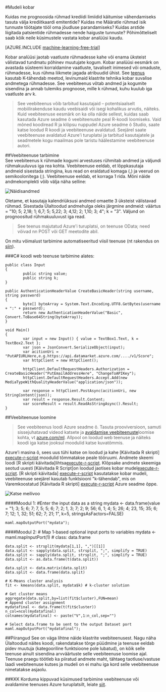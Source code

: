 <properties 
    pageTitle="Mudeli klaster | Microsoft Azure'i" 
    description="Mudeli kobar" 
    services="machine-learning" 
    documentationCenter="" 
    authors="FrancescaLazzeri" 
    manager="jhubbard" 
    editor="cgronlun"/>

<tags 
    ms.service="machine-learning" 
    ms.workload="data-services" 
    ms.tgt_pltfrm="na" 
    ms.devlang="na" 
    ms.topic="article" 
    ms.date="10/17/2016" 
    ms.author="lazzeri"/> 


#<a name="cluster-model"></a>Mudeli kobar    

Kuidas me prognoosida rühmad krediidi limiidid käitumise vähendamiseks tasuta välja krediitkaardi emitentide? Kuidas me Määratle rühmad isik tunnuste töötajate tööl oma jõudluse parandamiseks? Kuidas arstide liigitada patsientide rühmadesse nende haiguste tunnuste? Põhimõtteliselt saab kõik neile küsimustele vastata kobar analüüsi kaudu.   


[AZURE.INCLUDE [machine-learning-free-trial](../../includes/machine-learning-free-trial.md)] 
   
Kobar analüüsi jaotab vaatluste rühmadesse kahe või enama üksteist välistavad tundmatu põhinev muutujate kogum. Kobar analüüsi eesmärk on avastada süsteemi korraldamine vaatluste, tavaliselt inimesed või omaduste, rühmadesse, kus rühma liikmete jagada atribuudid ühist. See [teenus](https://datamarket.azure.com/dataset/aml_labs/k_cluster_model) kasutab K-tähendab meetod, levinumaid klastrite tehnika kobar suvalise andmetega rühmadesse. See veebiteenus võtab andmed ja kogumite sisendina ja annab tulemiks prognoose, mille k rühmad, kuhu kuulub iga vaatluste arv k. 

>See veebiteenus võib tarbitud kasutajaid – potentsiaalselt mobiilirakenduse kaudu veebisaidi või isegi kohalikus arvutis, näiteks. Kuid veebiteenuse eesmärk on ka olla näide sellest, kuidas saab kasutada Azure seadme õ veebiteenuste peal R-koodi loomiseks. Vaid mõned koodiread R ja klõpsu nuppudel Azure seadme õ Studio, saate katse loodud R koodi ja veebiteenuse avaldatud. Seejärel saate veebiteenuse avaldatud Azure'i turuplatsi ja tarbitud kasutajatele ja seadmetele kogu maailmas pole taristu häälestamine veebiteenuse autori.  

##<a name="consumption-of-web-service"></a>Veebiteenuse tarbimine   
See veebiteenus k rühmade kogumi arvestuses rühmitab andmed ja väljundi rühmakuuluvus iga rea kohta. Veebiteenuse eeldab, et lõppkasutaja andmeid sisestada stringina, kus read on eraldatud komaga (,) ja veerud on semikoolonitega (;). Veebiteenuse eeldab, et korraga 1 rida. Mõni näide andmekomplekti võib välja näha selline:

![Näidisandmed][1]

Oletame, et kasutaja kalendriüksusi andmed omaette 3 üksteist välistavad rühmad. Sisestada Ülaltoodud andmehulga oleks järgmine andmeid: väärtus = "10; 5; 2,18; 1; 6,7; 5; 5,22; 3; 4,12; 2; 1,10; 3; 4"; k = "3". Väljund on prognoositud rühmakuuluvust iga read.

>See teenus majutatud Azure'i turuplatsi, on teenuse OData; need võivad nn POST või GET meetodite abil. 

On mitu võimalust tarbimine automatiseeritud viisil teenuse (nt rakendus on [siin](http://microsoftazuremachinelearning.azurewebsites.net/ClusterModel.aspx )).

###<a name="starting-c-code-for-web-service-consumption"></a>C# koodi web teenuse tarbimine alates:

    public class Input
    {
            public string value;
            public string k;
    }
    
    public AuthenticationHeaderValue CreateBasicHeader(string username, string password)
    {
            byte[] byteArray = System.Text.Encoding.UTF8.GetBytes(username + ":" + password);
            return new AuthenticationHeaderValue("Basic", Convert.ToBase64String(byteArray));
    }
    
    void Main()
    {
            var input = new Input() { value = TextBox1.Text, k = TextBox2.Text };
            var json = JsonConvert.SerializeObject(input);
            var acitionUri = "PutAPIURLHere,e.g.https://api.datamarket.azure.com/..../v1/Score";
            var httpClient = new HttpClient();
    
            httpClient.DefaultRequestHeaders.Authorization = CreateBasicHeader("PutEmailAddressHere", "ChangeToAPIKey");
            httpClient.DefaultRequestHeaders.Accept.Add(new MediaTypeWithQualityHeaderValue("application/json"));
    
            var response = httpClient.PostAsync(acitionUri, new StringContent(json));
            var result = response.Result.Content;
            var scoreResult = result.ReadAsStringAsync().Result;
    }




##<a name="creation-of-web-service"></a>Veebiteenuse loomine  
>See veebiteenus loodi Azure seadme õ. Tasuta prooviversioon, samuti sissejuhatavad videod katsete ja [avaldamise veebiteenuste](machine-learning-publish-a-machine-learning-web-service.md)loomise kohta, vt [azure.com/ml](http://azure.com/ml). Allpool on loodud web teenuse ja näiteks koodi iga katse jooksul moodulid katse kuvatõmmis.

Azure'i masina õ, sees uus tühi katse on loodud ja kahe [Käivitada R skripti] [ execute-r-script] moodulid tõmmatakse peale tööruumi. Andmete skeemi loodi [R skripti käivitada]lihtsa[execute-r-script]. Klõpsake andmete skeemiga seotud uuesti [Käivitada R Script]on loodud jaotises kobar mudel[execute-r-script]. [R skripti käivitada] [ execute-r-script] kasutatakse kobar mudeli, veebiteenuse seejärel kasutab funktsiooni "k-tähendab", mis on Varemkoostatud [Käivitada R skripti] [ execute-r-script] Azure seadme õppe.    
   

     
![Katse meilivoo][3]

####<a name="module-1"></a>Moodul 1: 
    #Enter the input data as a string 
    mydata <- data.frame(value = "1; 3; 5; 6; 7; 7, 5; 5; 6; 7; 2; 1, 3; 7; 2; 9; 56; 6, 1; 4; 5; 26; 4; 23, 15; 35; 6; 7; 12; 1, 32; 51; 62; 7; 21; 1", k=5, stringsAsFactors=FALSE)
    
    maml.mapOutputPort("mydata");     
    

####<a name="module-2"></a>Moodul 2:
    # Map 1-based optional input ports to variables
    mydata <- maml.mapInputPort(1) # class: data.frame

    data.split <- strsplit(mydata[1,1], ",")[[1]]
    data.split <- sapply(data.split, strsplit, ";", simplify = TRUE)
    data.split <- sapply(data.split, strsplit, ";", simplify = TRUE)
    data.split <- as.data.frame(t(data.split))

    data.split <- data.matrix(data.split)
    data.split <- data.frame(data.split)

    # K-Means cluster analysis
    fit <- kmeans(data.split, mydata$k) # k-cluster solution

    # Get cluster means 
    aggregate(data.split,by=list(fit$cluster),FUN=mean)
    # Append cluster assignment
    mydatafinal <- data.frame(t(fit$cluster))
    n_col=ncol(mydatafinal)
    colnames(mydatafinal) <- paste("V",1:n_col,sep="")

    # Select data.frame to be sent to the output Dataset port
    maml.mapOutputPort("mydatafinal");
   
 
##<a name="limitations"></a>Piirangud
See on väga lihtne näide klastrite veebiteenusest. Nagu näha Ülaltoodud näites koodi, rakendatakse tõrge püüdmine ja teenuse eeldab pidev muutuja (kategooriline funktsioone pole lubatud), on kõik selle teenuse ainult sisendina arvväärtuste selle veebiteenuse loomise ajal. Teenuse praegu töötleb ka piiratud andmete maht, tähtaeg taotluse/vastuse laadi veebiteenuse kutses ja mudeli on ei mahu iga kord selle veebiteenuse nimetatakse asjaolu. 

##<a name="faq"></a>KKK
Korduma kippuvad küsimused tarbimine veebiteenuse või avaldamine teenuses Azure turuplatsilt, leiate [siit](machine-learning-marketplace-faq.md).

[1]: ./media/machine-learning-r-csharp-cluster-model/cluster-img1.png
[2]: ./media/machine-learning-r-csharp-cluster-model/cluster-img2.png
[3]: ./media/machine-learning-r-csharp-cluster-model/cluster-img3.png


<!-- Module References -->
[execute-r-script]: https://msdn.microsoft.com/library/azure/30806023-392b-42e0-94d6-6b775a6e0fd5/
 
